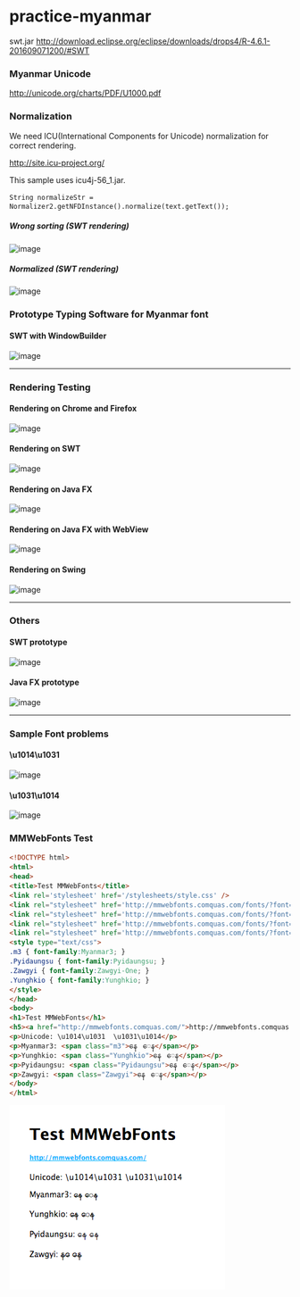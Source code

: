 # practice-myanmar

swt.jar
http://download.eclipse.org/eclipse/downloads/drops4/R-4.6.1-201609071200/#SWT

### Myanmar Unicode

http://unicode.org/charts/PDF/U1000.pdf


### Normalization

We need ICU(International Components for Unicode) normalization for correct rendering.

http://site.icu-project.org/

This sample uses icu4j-56_1.jar.

```
String normalizeStr = Normalizer2.getNFDInstance().normalize(text.getText());
```

##### Wrong sorting (SWT rendering)

![image](src/samples/myanmar/swt/doc-files/MMTest_Wrong.png)

##### Normalized (SWT rendering)

![image](src/samples/myanmar/swt/doc-files/MMTest_Normalized.png)

### Prototype Typing Software for Myanmar font

#### SWT with WindowBuilder
![image](src/samples/myanmar/swt/doc-files/MMTypingWithWindowBuilder.png)


-----

### Rendering Testing

#### Rendering on Chrome and Firefox
![image](src/samples/myanmar/test/doc-files/MMTestHTML.png)

#### Rendering on SWT

![image](src/samples/myanmar/test/doc-files/MMTestSwt.png)

#### Rendering on Java FX
![image](src/samples/myanmar/test/doc-files/MMTestFx.png)
#### Rendering on Java FX with WebView
![image](src/samples/myanmar/test/doc-files/MMTestFxWebView.png)
#### Rendering on Swing
![image](src/samples/myanmar/test/doc-files/MMTestSwing.png)

-----

### Others

#### SWT prototype
![image](src/samples/myanmar/swt/doc-files/MMTyping.png)


#### Java FX prototype
![image](src/samples/myanmar/javafx/doc-files/ApplicationMain.png)


-----

### Sample Font problems

#### \u1014\u1031
![image](img/1471402303.png)


#### \u1031\u1014
![image](img/1471402325.png)


### MMWebFonts Test
```html
<!DOCTYPE html>
<html>
<head>
<title>Test MMWebFonts</title>
<link rel='stylesheet' href='/stylesheets/style.css' />
<link rel="stylesheet" href='http://mmwebfonts.comquas.com/fonts/?font=myanmar3' />
<link rel="stylesheet" href='http://mmwebfonts.comquas.com/fonts/?font=pyidaungsu' />
<link rel="stylesheet" href='http://mmwebfonts.comquas.com/fonts/?font=zawgyi' />
<link rel="stylesheet" href='http://mmwebfonts.comquas.com/fonts/?font=yunghkio' />
<style type="text/css">
.m3 { font-family:Myanmar3; }
.Pyidaungsu { font-family:Pyidaungsu; }
.Zawgyi { font-family:Zawgyi-One; }
.Yunghkio { font-family:Yunghkio; }
</style>
</head>
<body>
<h1>Test MMWebFonts</h1>
<h5><a href="http://mmwebfonts.comquas.com/">http://mmwebfonts.comquas.com/</a></h5>
<p>Unicode: \u1014\u1031  \u1031\u1014</p>
<p>Myanmar3: <span class="m3">နေ  ေန</span></p>
<p>Yunghkio: <span class="Yunghkio">နေ  ေန</span></p>
<p>Pyidaungsu: <span class="Pyidaungsu">နေ  ေန</span></p>
<p>Zawgyi: <span class="Zawgyi">နေ  ေန</span></p>
</body>
</html>
```
![image](img/MMWebFont.png)
